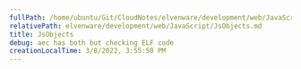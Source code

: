 ```yaml
---
fullPath: /home/ubuntu/Git/CloudNotes/elvenware/development/web/JavaScript/JsObjects.md
relativePath: elvenware/development/web/JavaScript/JsObjects.md
title: JsObjects
debug: aec has both but checking ELF code
creationLocalTime: 3/8/2022, 3:55:50 PM
---
```


<!-- toc -->
<!-- tocstop -->


